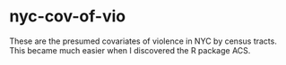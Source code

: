 nyc-cov-of-vio
==============

These are the presumed covariates of violence in NYC by census tracts.  This became much easier when I discovered the R package ACS.
